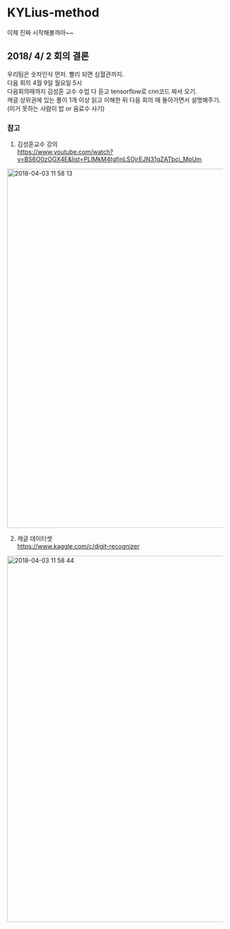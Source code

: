# KYLius-method
이제 진짜 시작해볼까아~~

## 2018/ 4/ 2 회의 결론

<p> 우리팀은 숫자인식 먼저. 빨리 되면 심혈관까지. <br> 
다음 회의 4월 9일 월요일 5시 <br>
다음회의때까지 김성훈 교수 수업 다 듣고 tensorflow로 cnn코드 짜서 오기. <br>
캐글 상위권에 있는 풀이 1개 이상 읽고 이해한 뒤 다음 회의 때 돌아가면서 설명해주기. (이거 못하는 사람이 밥 or 음료수 사기) </p>


### 참고

1. 김성훈교수 강의 <br>
https://www.youtube.com/watch?v=BS6O0zOGX4E&list=PLlMkM4tgfjnLSOjrEJN31gZATbcj_MpUm

<img width="837" alt="2018-04-03 11 58 13" src="https://user-images.githubusercontent.com/33567817/38257355-07cc400c-379b-11e8-9f8d-dc39bde8d498.png">

2. 캐글 데이터셋 <br>
https://www.kaggle.com/c/digit-recognizer
 
<img width="853" alt="2018-04-03 11 58 44" src="https://user-images.githubusercontent.com/33567817/38257379-1355b1b0-379b-11e8-9bea-f34a7d30d7f7.png">


